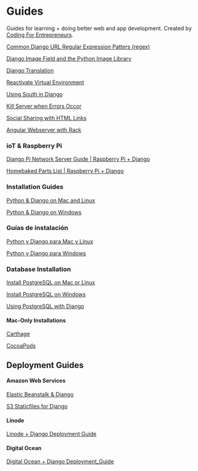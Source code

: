 Guides
======

Guides for learning + doing better web and app development. Created by [Coding For Entrepreneurs](http://joincfe.com).

[Common Django URL Regular Expression Patters (regex)](./all/common_url_regex.md)

[Django Image Field and the Python Image Library](./all/imagefield_and_pillow.md)

[Django Translation](./all/Django_Translation.md)

[Reactivate Virtual Environment](./all/reactivate_virtualenv.md)

[Using South in Django](./all/using_south_in_django.md)

[Kill Server when Errors Occor](./all/kill_server.md)

[Social Sharing with HTML Links](./all/social_share_links.md)

[Angular Webserver with Rack](./all/angular_webserver.md)


### ioT & Raspberry Pi

[Django Pi Network Server Guide | Raspberry Pi + Django](./all/DjangoPiNetworkServerGuide.md)

[Homebaked Parts List | Raspberry Pi + Django](./all/HomebakedPartsList.md)


### Installation Guides


[Python & Django on Mac and Linux](./all/install_django_mac_linux.md)

[Python & Django on Windows](./all/install_django_windows.md)


### Guías de instalación

[Python y Django para Mac y Linux](./es/instalacion_python_y_django_mac_osx_and_linux.md)

[Python y Django para Windows](./es/instalacion_python_y_django_windows.md)



### Database Installation

[Install PostgreSQL on Mac or Linux](./all/install_postgresql_mac_&_linux.md)

[Install PostgreSQL on Windows ](./all/install_postgresql_windows.md)

[Using PostgreSQL with Django](./all/postgresql_and_django.md)

#### Mac-Only Installations

[Carthage](./all/install_carthage.md)

[CocoaPods](./all/install_cocoapods.md)




## Deployment Guides

#### Amazon Web Services
[Elastic Beanstalk & Django](./all/elastic_beanstalk_django.md)

[S3 Staticfiles for Django](./all/s3_staticfiles_django.md)

#### Linode
[Linode + Django Deployment Guide](./all/LinodeDjangoDeploymentGuide.md)

#### Digital Ocean
[Digital Ocean + Django Deployment_Guide](./all/Digital_Ocean_Django_Deployment_Guide.md)
		
